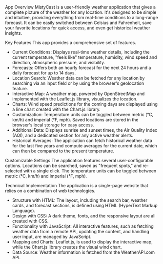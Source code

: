 App Overview
MistyCast is a user-friendly weather application that gives a complete picture of the weather for any location. It's designed to be simple and intuitive, providing everything from real-time conditions to a long-range forecast. It can be easily switched between Celsius and Fahrenheit, save your favorite locations for quick access, and even get historical weather insights.

Key Features
This app provides a comprehensive set of features.

- Current Conditions: Displays real-time weather details, including the current temperature, "feels like" temperature, humidity, wind speed and direction, atmospheric pressure, and visibility.
- Forecasts: Offers both an hourly forecast for the next 24 hours and a daily forecast for up to 14 days.
- Location Search: Weather data can be fetched for any location by searching via an input field or by using the browser's geolocation feature.
- Interactive Map: A weather map, powered by OpenStreetMap and implemented with the Leaflet.js library, visualizes the location.
- Charts: Wind speed predictions for the coming days are displayed using a line chart created with the Chart.js library.
- Customization: Temperature units can be toggled between metric (°C, km/h) and imperial (°F, mph). Saved locations are stored in the browser's local storage for easy access.
- Additional Data: Displays sunrise and sunset times, the Air Quality Index (AQI), and a dedicated section for any active weather alerts.
- Historical Averages: The application can fetch historical weather data for the last five years and compute averages for the current date, which can then be compared to the present temperature.

Customizable Settings
The application features several user-configurable options. Locations can be searched, saved as "frequent spots," and re-selected with a single click. The temperature units can be toggled between metric (°C, km/h) and imperial (°F, mph).

Technical Implementation
The application is a single-page website that relies on a combination of web technologies.

- Structure with HTML: The layout, including the search bar, weather cards, and forecast sections, is defined using HTML (HyperText Markup Language).
- Design with CSS: A dark theme, fonts, and the responsive layout are all created with CSS. 
- Functionality with JavaScript: All interactive features, such as fetching weather data from a remote API, updating the content, and handling user input, are managed by JavaScript.
- Mapping and Charts: Leaflet.js, is used to display the interactive map, while the Chart.js library creates the visual wind chart.
- Data Source: Weather information is fetched from the WeatherAPI.com API.